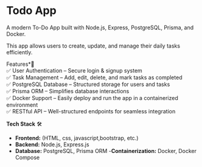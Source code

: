 # Todo App
A modern To-Do App built with Node.js, Express, PostgreSQL, Prisma, and Docker. 

This app allows users to create, update, and manage their daily tasks efficiently.  

Features*🌟   
✅ User Authentication – Secure login & signup system   
✅ Task Management – Add, edit, delete, and mark tasks as completed   
✅ PostgreSQL Database – Structured storage for users and tasks   
✅ Prisma ORM – Simplifies database interactions   
✅ Docker Support – Easily deploy and run the app in a containerized environment   
✅ RESTful API – Well-structured endpoints for seamless integration    

 **Tech Stack** 🛠  
  - **Frontend:** (HTML, css, javascript,bootstrap, etc.)   
  - **Backend:** Node.js, Express.js   
  - **Database:** PostgreSQL, Prisma ORM 
  -**Containerization:** Docker, Docker Compose  
    
